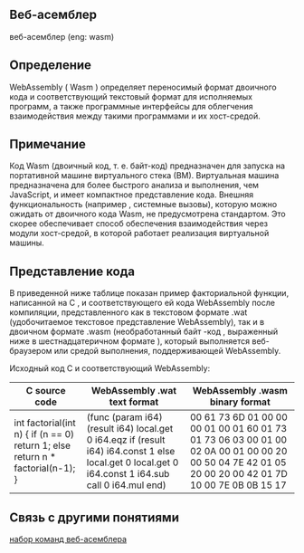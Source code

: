 ## Веб-асемблер
веб-асемблер (eng: wasm) 

## Определение
WebAssembly ( Wasm ) определяет переносимый формат двоичного кода и соответствующий текстовый формат для исполняемых программ, 
а также программные интерфейсы для облегчения взаимодействия между такими программами и их хост-средой.
## Примечание
Код Wasm (двоичный код, т. е. байт-код) предназначен для запуска на портативной машине виртуального стека (ВМ).
Виртуальная машина предназначена для более быстрого анализа и выполнения, чем JavaScript, и имеет компактное представление кода.
Внешняя функциональность (например , системные вызовы), которую можно ожидать от двоичного кода Wasm, 
не предусмотрена стандартом. 
Это скорее обеспечивает способ обеспечения взаимодействия через модули хост-средой, в которой работает реализация виртуальной машины. 
## Представление кода
В приведенной ниже таблице показан пример факториальной функции, написанной на C , и соответствующего ей кода WebAssembly после компиляции, 
представленного как в текстовом формате .wat (удобочитаемое текстовое представление WebAssembly), так и в двоичном формате .wasm 
(необработанный байт -код , выраженный ниже в шестнадцатеричном формате ), 
который выполняется веб-браузером или средой выполнения, поддерживающей WebAssembly.

Исходный код C и соответствующий WebAssembly:

| C source code                                                                               | WebAssembly .wat text format                                                                                                                                                                             | WebAssembly .wasm binary format                                                                                                                    |
|---------------------------------------------------------------------------------------------|----------------------------------------------------------------------------------------------------------------------------------------------------------------------------------------------------------|----------------------------------------------------------------------------------------------------------------------------------------------------|
| int factorial(int n) {   if (n == 0)     return 1;   else     return n * factorial(n-1); }  | (func (param i64) (result i64)   local.get 0   i64.eqz   if (result i64)       i64.const 1   else       local.get 0       local.get 0       i64.const 1       i64.sub       call 0       i64.mul   end)  | 00 61 73 6D 01 00 00 00 01 00 01 60 01 73 01 73 06 03 00 01 00 02 0A 00 01 00 00 20 00 50 04 7E 42 01 05 20 00 20 00 42 01 7D 10 00 7E 0B 0B 15 17 |
## Cвязь с другими понятиями 
[набор команд веб-асемблера]()

